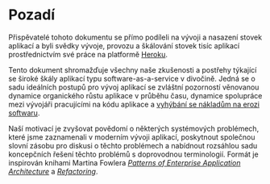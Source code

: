 Pozadí
==========

Přispěvatelé tohoto dokumentu se přímo podíleli na vývoji a nasazení stovek aplikací a byli svědky vývoje, provozu a škálování stovek tisíc aplikací prostřednictvím své práce na platformě <a href="https://www.heroku.com/" target="_blank" rel="noopener noreferrer">Heroku</a>.

Tento dokument shromažďuje všechny naše zkušenosti a postřehy týkající se široké škály aplikací typu software-as-a-service v divočině. Jedná se o sadu ideálních postupů pro vývoj aplikací se zvláštní pozorností věnovanou dynamice organického růstu aplikace v průběhu času, dynamice spolupráce mezi vývojáři pracujícími na kódu aplikace a <a href="https://blog.heroku.com/archives/2011/6/28/the_new_heroku_4_erosion_resistance_explicit_contracts/" target="_blank" rel="noopener noreferrer">vyhýbání se nákladům na erozi softwaru</a>.

Naší motivací je zvyšovat povědomí o některých systémových problémech, které jsme zaznamenali v moderním vývoji aplikací, poskytnout společnou slovní zásobu pro diskusi o těchto problémech a nabídnout rozsáhlou sadu koncepčních řešení těchto problémů s doprovodnou terminologií. Formát je inspirován knihami Martina Fowlera *<a href="https://books.google.com/books/about/Patterns_of_enterprise_application_archi.html?id=FyWZt5DdvFkC" target="_blank" rel="noopener noreferrer">Patterns of Enterprise Application Architecture</a>* a *<a href="https://books.google.com/books/about/Refactoring.html?id=1MsETFPD3I0C" target="_blank" rel="noopener noreferrer">Refactoring</a>*.
